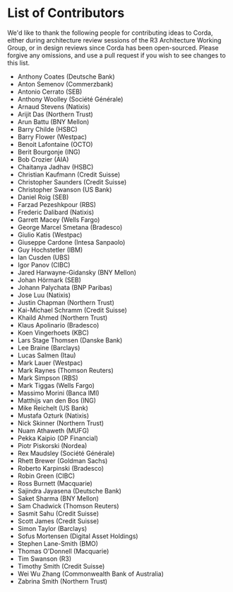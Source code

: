 # List of Contributors

We'd like to thank the following people for contributing ideas to Corda, 
either during architecture review sessions of the R3 Architecture Working Group, 
or in design reviews since Corda has been open-sourced. Please forgive any omissions, 
and use a pull request if you wish to see changes to this list.

* Anthony Coates (Deutsche Bank)
* Anton Semenov (Commerzbank)
* Antonio Cerrato (SEB)
* Anthony Woolley (Société Générale)
* Arnaud Stevens (Natixis)
* Arijit Das (Northern Trust)
* Arun Battu (BNY Mellon)
* Barry Childe (HSBC)
* Barry Flower (Westpac)
* Benoit Lafontaine (OCTO)
* Berit Bourgonje (ING)
* Bob Crozier (AIA)
* Chaitanya Jadhav (HSBC)
* Christian Kaufmann (Credit Suisse)
* Christopher Saunders (Credit Suisse)
* Christopher Swanson (US Bank)
* Daniel Roig (SEB)
* Farzad Pezeshkpour (RBS)
* Frederic Dalibard (Natixis)
* Garrett Macey (Wells Fargo)
* George Marcel Smetana (Bradesco)
* Giulio Katis (Westpac)
* Giuseppe Cardone (Intesa Sanpaolo)
* Guy Hochstetler (IBM)
* Ian Cusden (UBS)
* Igor Panov (CIBC)
* Jared Harwayne-Gidansky (BNY Mellon)
* Johan Hörmark (SEB)
* Johann Palychata (BNP Paribas)
* Jose Luu (Natixis)
* Justin Chapman (Northern Trust)
* Kai-Michael Schramm (Credit Suisse)
* Khaild Ahmed (Northern Trust)
* Klaus Apolinario (Bradesco)
* Koen Vingerhoets (KBC)
* Lars Stage Thomsen (Danske Bank)
* Lee Braine (Barclays)
* Lucas Salmen (Itau)
* Mark Lauer (Westpac)
* Mark Raynes (Thomson Reuters)
* Mark Simpson (RBS)
* Mark Tiggas (Wells Fargo)
* Massimo Morini (Banca IMI)
* Matthijs van den Bos (ING)
* Mike Reichelt (US Bank)
* Mustafa Ozturk (Natixis)
* Nick Skinner (Northern Trust)
* Nuam Athaweth (MUFG)
* Pekka Kaipio (OP Financial)
* Piotr Piskorski (Nordea)
* Rex Maudsley (Société Générale)
* Rhett Brewer (Goldman Sachs)
* Roberto Karpinski (Bradesco)
* Robin Green (CIBC)
* Ross Burnett (Macquarie)
* Sajindra Jayasena (Deutsche Bank)
* Saket Sharma (BNY Mellon)
* Sam Chadwick (Thomson Reuters)
* Sasmit Sahu (Credit Suisse)
* Scott James (Credit Suisse)
* Simon Taylor (Barclays)
* Sofus Mortensen (Digital Asset Holdings)
* Stephen Lane-Smith (BMO)
* Thomas O'Donnell (Macquarie)
* Tim Swanson (R3)
* Timothy Smith (Credit Suisse)
* Wei Wu Zhang (Commonwealth Bank of Australia)
* Zabrina Smith (Northern Trust)